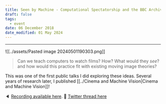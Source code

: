 ```yaml
---
title: Seen by Machine - Computational Spectatorship and the BBC Archive
draft: false
tags:
  - event
date: 06 December 2018
date_modified: 01 May 2024
---
```

---

![[../assets/Pasted image 20240501190303.png]]


>Can we teach computers to watch films? How? What would they _see_? and how would this practice fit with existing moving image theories?

This was one of the first public talks I did exploring these ideas. Several years of research later, I published [[../Cinema and Machine Vision|Cinema and Machine Vision]]!

🔈 [Recording available here](https://soundcloud.com/chavezheras/sets/seen-by-machine).
🧵 [Twitter thread here](https://x.com/jwyg/status/1070742930476986368)